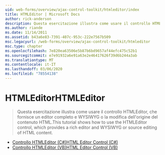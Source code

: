 ```yaml
---
uid: web-forms/overview/ajax-control-toolkit/htmleditor/index
title: HTMLEditor | Microsoft Docs
author: rick-anderson
description: Questa esercitazione illustra come usare il controllo HTMLEditor, che fornisce un editor completo e WYSIWYG o la modifica dell'origine del contenuto HTML.
ms.author: riande
ms.date: 11/14/2011
ms.assetid: b43a6e83-7391-407c-953c-222e7567b509
msc.legacyurl: /web-forms/overview/ajax-control-toolkit/htmleditor
msc.type: chapter
ms.openlocfilehash: 7e820ea63506e5b87b6bd9657af44efc475c52b1
ms.sourcegitcommit: e7e91932a6e91a63e2e46417626f39d6b244a3ab
ms.translationtype: MT
ms.contentlocale: it-IT
ms.lasthandoff: 03/06/2020
ms.locfileid: "78554138"
---
```

# <a name="htmleditor"></a><span data-ttu-id="36895-103">HTMLEditor</span><span class="sxs-lookup"><span data-stu-id="36895-103">HTMLEditor</span></span>

> <span data-ttu-id="36895-104">Questa esercitazione illustra come usare il controllo HTMLEditor, che fornisce un editor completo e WYSIWYG o la modifica dell'origine del contenuto HTML.</span><span class="sxs-lookup"><span data-stu-id="36895-104">This tutorial shows how to use the HTMLEditor control, which provides a rich editor and WYSIWYG or source editing of HTML content.</span></span>

- [<span data-ttu-id="36895-105">Controllo HTMLEditor (C#)</span><span class="sxs-lookup"><span data-stu-id="36895-105">HTML Editor Control (C#)</span></span>](how-do-i-use-the-html-editor-control-cs.md)
- [<span data-ttu-id="36895-106">Controllo HTMLEditor (VB)</span><span class="sxs-lookup"><span data-stu-id="36895-106">HTML Editor Control (VB)</span></span>](how-do-i-use-the-html-editor-control-vb.md)
